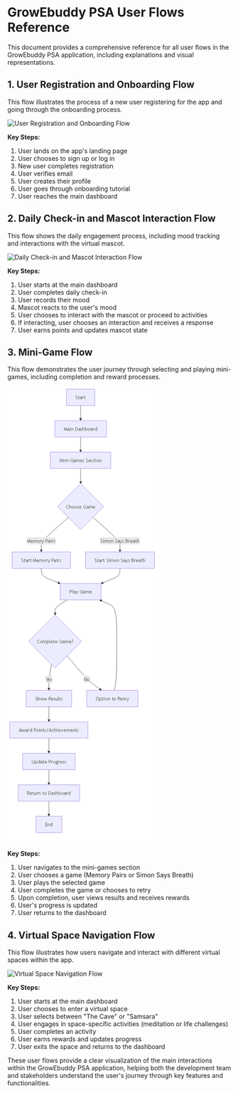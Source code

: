 # GrowEbuddy PSA User Flows Reference

This document provides a comprehensive reference for all user flows in the GrowEbuddy PSA application, including explanations and visual representations.

## 1. User Registration and Onboarding Flow

This flow illustrates the process of a new user registering for the app and going through the onboarding process.

![User Registration and Onboarding Flow](/user_registration_onboarding_flow.png "User Registration and Onboarding Flow")

**Key Steps:**
1. User lands on the app's landing page
2. User chooses to sign up or log in
3. New user completes registration
4. User verifies email
5. User creates their profile
6. User goes through onboarding tutorial
7. User reaches the main dashboard

## 2. Daily Check-in and Mascot Interaction Flow

This flow shows the daily engagement process, including mood tracking and interactions with the virtual mascot.

![Daily Check-in and Mascot Interaction Flow](daily_checkin_mascot_interaction_flow.png "Daily Check-in and Mascot Interaction Flow")

**Key Steps:**
1. User starts at the main dashboard
2. User completes daily check-in
3. User records their mood
4. Mascot reacts to the user's mood
5. User chooses to interact with the mascot or proceed to activities
6. If interacting, user chooses an interaction and receives a response
7. User earns points and updates mascot state

## 3. Mini-Game Flow

This flow demonstrates the user journey through selecting and playing mini-games, including completion and reward processes.

![Mini-Game Flow](./mini_game_flow.png "Mini-Game Flow")

**Key Steps:**
1. User navigates to the mini-games section
2. User chooses a game (Memory Pairs or Simon Says Breath)
3. User plays the selected game
4. User completes the game or chooses to retry
5. Upon completion, user views results and receives rewards
6. User's progress is updated
7. User returns to the dashboard

## 4. Virtual Space Navigation Flow

This flow illustrates how users navigate and interact with different virtual spaces within the app.

![Virtual Space Navigation Flow](./virtual_space_navigation_flow.png "Virtual Space Navigation Flow")

**Key Steps:**
1. User starts at the main dashboard
2. User chooses to enter a virtual space
3. User selects between "The Cave" or "Samsara"
4. User engages in space-specific activities (meditation or life challenges)
5. User completes an activity
6. User earns rewards and updates progress
7. User exits the space and returns to the dashboard

These user flows provide a clear visualization of the main interactions within the GrowEbuddy PSA application, helping both the development team and stakeholders understand the user's journey through key features and functionalities.
